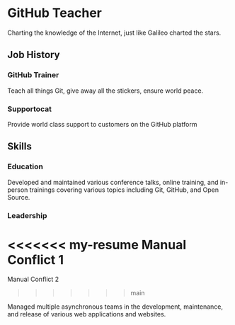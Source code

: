 # GitHub Teacher

Charting the knowledge of the Internet, just like Galileo charted the stars.

## Job History

### GitHub Trainer

Teach all things Git, give away all the stickers, ensure world peace.

### Supportocat






Provide world class support to customers on the GitHub platform

## Skills

### Education

Developed and maintained various conference talks, online training, and in-person trainings covering various topics including Git, GitHub, and Open Source.

### Leadership

<<<<<<< my-resume
Manual Conflict 1
=======
Manual Conflict 2
>>>>>>> main

Managed multiple asynchronous teams in the development, maintenance, and release of various web applications and websites.
